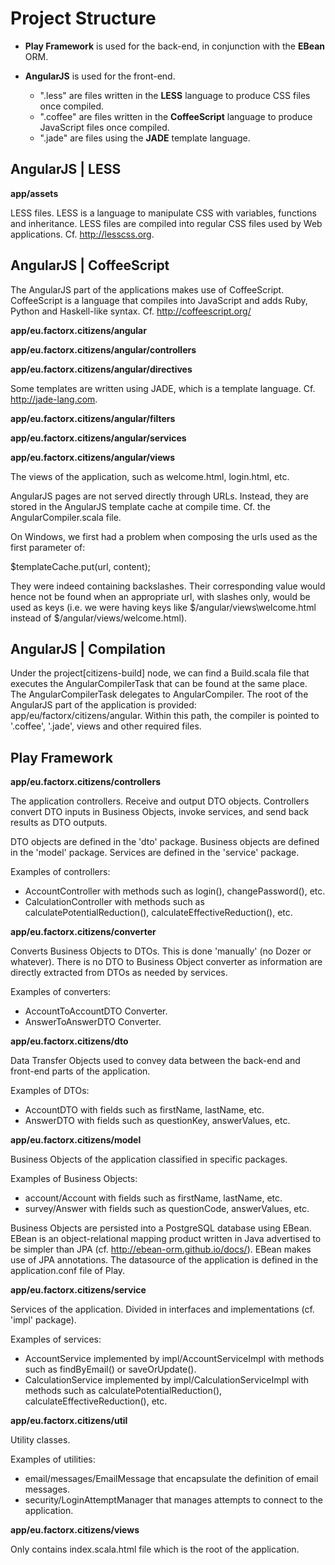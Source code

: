 
# Project Structure

- **Play Framework** is used for the back-end, in conjunction with the **EBean** ORM.

- **AngularJS** is used for the front-end.

    - ".less" are files written in the **LESS** language to produce CSS files once compiled.
    - ".coffee" are files written in the **CoffeeScript** language to produce JavaScript files once compiled.
    - ".jade" are files using the **JADE** template language.

## AngularJS | LESS

**app/assets**

LESS files. LESS is a language to manipulate CSS with variables, functions and inheritance. LESS files are compiled
into regular CSS files used by Web applications. Cf. http://lesscss.org.

## AngularJS | CoffeeScript

The AngularJS part of the applications makes use of CoffeeScript. CoffeeScript is a language that compiles into
JavaScript and adds Ruby, Python and Haskell-like syntax. Cf. http://coffeescript.org/

**app/eu.factorx.citizens/angular**

**app/eu.factorx.citizens/angular/controllers**

**app/eu.factorx.citizens/angular/directives**

Some templates are written using JADE, which is a template language. Cf. http://jade-lang.com.

**app/eu.factorx.citizens/angular/filters**

**app/eu.factorx.citizens/angular/services**

**app/eu.factorx.citizens/angular/views**

The views of the application, such as welcome.html, login.html, etc.

AngularJS pages are not served directly through URLs. Instead, they are stored in the AngularJS template cache at
compile time. Cf. the AngularCompiler.scala file.

On Windows, we first had a problem when composing the urls used as the first parameter of:

$templateCache.put(url, content);

They were indeed containing backslashes. Their corresponding value would hence not be found when an appropriate url,
with slashes only, would be used as keys (i.e. we were having keys like $/angular/views\welcome.html instead of
$/angular/views/welcome.html).

## AngularJS | Compilation

Under the project[citizens-build] node, we can find a Build.scala file that executes the AngularCompilerTask that
can be found at the same place. The AngularCompilerTask delegates to AngularCompiler. The root of the AngularJS part
of the application is provided: app/eu/factorx/citizens/angular. Within this path, the compiler is pointed to '.coffee',
'.jade', views and other required files.

## Play Framework

**app/eu.factorx.citizens/controllers**

The application controllers. Receive and output DTO objects. Controllers convert DTO inputs in Business Objects,
invoke services, and send back results as DTO outputs.

DTO objects are defined in the 'dto' package.
Business objects are defined in the 'model' package.
Services are defined in the 'service' package.

Examples of controllers:

- AccountController with methods such as login(), changePassword(), etc.
- CalculationController with methods such as calculatePotentialReduction(), calculateEffectiveReduction(), etc.

**app/eu.factorx.citizens/converter**

Converts Business Objects to DTOs. This is done 'manually' (no Dozer or whatever). There is no DTO to Business
Object converter as information are directly extracted from DTOs as needed by services.

Examples of converters:

- AccountToAccountDTO Converter.
- AnswerToAnswerDTO Converter.

**app/eu.factorx.citizens/dto**

Data Transfer Objects used to convey data between the back-end and front-end parts of the application.

Examples of DTOs:

- AccountDTO with fields such as firstName, lastName, etc.
- AnswerDTO with fields such as questionKey, answerValues, etc.

**app/eu.factorx.citizens/model**

Business Objects of the application classified in specific packages.

Examples of Business Objects:

- account/Account with fields such as firstName, lastName, etc.
- survey/Answer with fields such as questionCode, answerValues, etc.

Business Objects are persisted into a PostgreSQL database using EBean. EBean is an object-relational mapping
product written in Java advertised to be simpler than JPA (cf. http://ebean-orm.github.io/docs/). EBean makes
use of JPA annotations. The datasource of the application is defined in the application.conf file of Play.

**app/eu.factorx.citizens/service**

Services of the application. Divided in interfaces and implementations (cf. 'impl' package).

Examples of services:

- AccountService implemented by impl/AccountServiceImpl with methods such as findByEmail() or saveOrUpdate().
- CalculationService implemented by impl/CalculationServiceImpl with methods such as calculatePotentialReduction(),
  calculateEffectiveReduction(), etc.

**app/eu.factorx.citizens/util**

Utility classes.

Examples of utilities:

- email/messages/EmailMessage that encapsulate the definition of email messages.
- security/LoginAttemptManager that manages attempts to connect to the application.

**app/eu.factorx.citizens/views**

Only contains index.scala.html file which is the root of the application.
